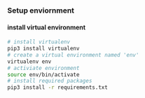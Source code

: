 ### Setup enviornment

#### install virtual environment
```bash
# install virtualenv
pip3 install virtualenv
# create a virtual environment named 'env'
virtualenv env
# activiate environment
source env/bin/activate
# install required packages
pip3 install -r requirements.txt
```